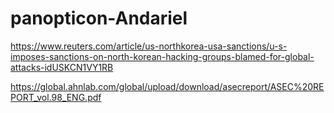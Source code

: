 # panopticon-Andariel

https://www.reuters.com/article/us-northkorea-usa-sanctions/u-s-imposes-sanctions-on-north-korean-hacking-groups-blamed-for-global-attacks-idUSKCN1VY1RB

https://global.ahnlab.com/global/upload/download/asecreport/ASEC%20REPORT_vol.98_ENG.pdf
